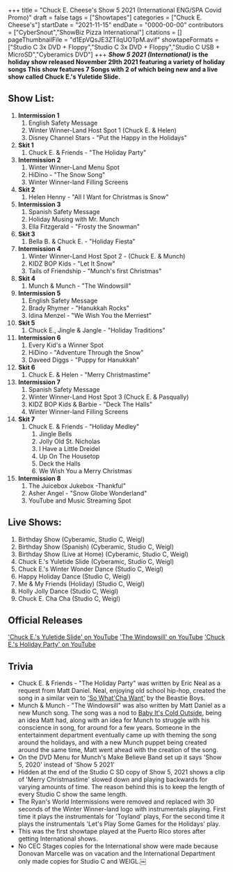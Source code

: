 +++
title = "Chuck E. Cheese's Show 5 2021 (International ENG/SPA Covid Promo)"
draft = false
tags = ["Showtapes"]
categories = ["Chuck E. Cheese's"]
startDate = "2021-11-15"
endDate = "0000-00-00"
contributors = ["CyberSnout","ShowBiz Pizza International"]
citations = []
pageThumbnailFile = "d1EpVQsJE3ZTiIqUOTpM.avif"
showtapeFormats = ["Studio C 3x DVD + Floppy","Studio C 3x DVD + Floppy","Studio C USB + MicroSD","Cyberamics DVD"]
+++
***Show 5 2021 (International)* is the holiday show released November 29th 2021 featuring a variety of holiday songs
This show features 7 Songs with 2 of which being new and a live show called Chuck E.'s Yuletide Slide.**

## Show List:

1.  **Intermission 1**
    1.  English Safety Message
    2.  Winter Winner-Land Host Spot 1 (Chuck E. & Helen)
    3.  Disney Channel Stars - "Put the Happy in the Holidays"
2.  **Skit 1**
    1.  Chuck E. & Friends - "The Holiday Party"
3.  **Intermission 2**
    1.  Winter Winner-Land Menu Spot
    2.  HiDino - "The Snow Song"
    3.  Winter Winner-land Filling Screens
4.  **Skit 2**
    1.  Helen Henny - "All I Want for Christmas is Snow"
5.  **Intermission 3**
    1.  Spanish Safety Message
    2.  Holiday Musing with Mr. Munch
    3.  Ella Fitzgerald - "Frosty the Snowman"
6.  **Skit 3**
    1.  Bella B. & Chuck E. - "Holiday Fiesta"
7.  **Intermission 4**
    1.  Winter Winner-Land Host Spot 2 - (Chuck E. & Munch)
    2.  KIDZ BOP Kids - "Let It Snow"
    3.  Tails of Friendship - "Munch's first Christmas"
8.  **Skit 4**
    1.  Munch & Munch - "The Windowsill"
9.  **Intermission 5**
    1.  English Safety Message
    2.  Brady Rhymer - "Hanukkah Rocks"
    3.  Idina Menzel - "We Wish You the Merriest"
10. **Skit 5**
    1.  Chuck E., Jingle & Jangle - "Holiday Traditions"
11. **Intermission 6**
    1.  Every Kid's a Winner Spot
    2.  HiDino - "Adventure Through the Snow"
    3.  Daveed Diggs - "Puppy for Hanukkah"
12. **Skit 6**
    1.  Chuck E. & Helen - "Merry Christmastime"
13. **Intermission 7**
    1.  Spanish Safety Message
    2.  Winter Winner-Land Host Spot 3 (Chuck E. & Pasqually)
    3.  KIDZ BOP Kids & Barbie - "Deck The Halls"
    4.  Winter Winner-land Filling Screens
14. **Skit 7**
    1.  Chuck E. & Friends - "Holiday Medley"
        1.  Jingle Bells
        2.  Jolly Old St. Nicholas
        3.  I Have a Little Dreidel
        4.  Up On The Housetop
        5.  Deck the Halls
        6.  We Wish You a Merry Christmas
15. **Intermission 8**
    1.  The Juicebox Jukebox -Thankful"
    2.  Asher Angel - "Snow Globe Wonderland"
    3.  YouTube and Music Streaming Spot

## Live Shows:

1.  Birthday Show (Cyberamic, Studio C, Weigl)
2.  Birthday Show (Spanish) (Cyberamic, Studio C, Weigl)
3.  Birthday Show (Live at Home) (Cyberamic, Studio C, Weigl)
4.  Chuck E.'s Yuletide Slide (Cyberamic, Studio C, Weigl)
5.  Chuck E.'s Winter Wonder Dance (Studio C, Weigl)
6.  Happy Holiday Dance (Studio C, Weigl)
7.  Me & My Friends (Holiday) (Studio C, Weigl)
8.  Holly Jolly Dance (Studio C, Weigl)
9.  Chuck E. Cha Cha (Studio C, Weigl)

## Official Releases

['Chuck E.'s Yuletide Slide' on YouTube](https://youtu.be/DZiTeTs8xiI)
['The Windowsill' on YouTube](https://www.youtube.com/watch?v=rBLJERfsf5Q)
['Chuck E.'s Holiday Party' on YouTube](https://www.youtube.com/watch?v=htsMsIHUKQo)

## Trivia

- Chuck E. & Friends - "The Holiday Party" was written by Eric Neal as a request from Matt Daniel. Neal, enjoying old school hip-hop, created the song in a similar vein to ['So What'Cha Want'](https://en.wikipedia.org/wiki/So_What%27cha_Want) by the Beastie Boys.
- Munch & Munch - "The Windowsill" was also written by Matt Daniel as a new Munch song. The song was a nod to [Baby It's Cold Outside](https://en.wikipedia.org/wiki/Baby,_It%27s_Cold_Outside), being an idea Matt had, along with an idea for Munch to struggle with his conscience in song, for around for a few years. Someone in the entertainment department eventually came up with theming the song around the holidays, and with a new Munch puppet being created around the same time, Matt went ahead with the creation of the song.
- On the DVD Menu for Munch's Make Believe Band set up it says 'Show 5, 2020' instead of 'Show 5 2021'
- Hidden at the end of the Studio C SD copy of Show 5, 2021 shows a clip of 'Merry Christmastime' slowed down and playing backwards for varying amounts of time. The reason behind this is to keep the length of every Studio C show the same length.
- The Ryan's World Intermissions were removed and replaced with 30 seconds of the Winter Winner-land logo with instrumentals playing. First time it plays the instrumentals for 'Toyland' plays, For the second time it plays the instrumentals 'Let's Play Some Games for the Holidays' play.
- This was the first showtape played at the Puerto Rico stores after getting International shows.
- No CEC Stages copies for the International show were made because Donovan Marcelle was on vacation and the International Department only made copies for Studio C and WEIGL.￼
